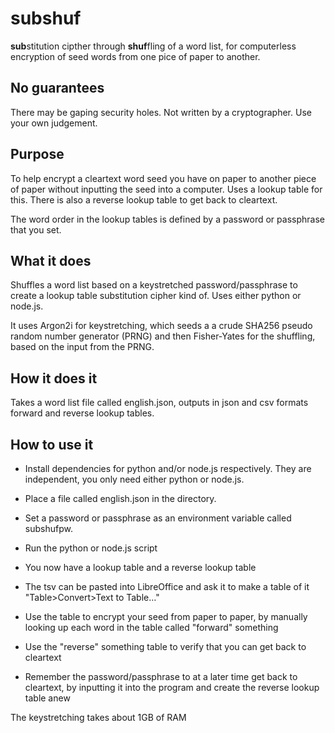 # subshuf

**sub**stitution cipther through **shuf**fling of a word list, for computerless encryption of seed words from one pice of paper to another.

## No guarantees

There may be gaping security holes. Not written by a cryptographer. Use your own judgement. 

## Purpose

To help encrypt a cleartext word seed you have on paper to another piece of paper without inputting the seed into a computer. Uses a lookup table for this.
There is also a reverse lookup table to get back to cleartext.

The word order in the lookup tables is defined by a password or passphrase that you set.

## What it does

Shuffles a word list based on a keystretched password/passphrase to create a lookup table substitution cipher kind of. Uses either python or node.js.

It uses Argon2i for keystretching, which seeds a a crude SHA256 pseudo random number generator (PRNG) and then Fisher-Yates for the shuffling, based on the input from the PRNG.

## How it does it

Takes a word list file called english.json, outputs in json and csv formats forward and reverse lookup tables.

## How to use it

* Install dependencies for python and/or node.js respectively. They are independent, you only need either python or node.js.

* Place a file called english.json in the directory.

* Set a password or passphrase as an environment variable called subshufpw.

* Run the python or node.js script

* You now have a lookup table and a reverse lookup table

* The tsv can be pasted into LibreOffice and ask it to make a table of it "Table>Convert>Text to Table…"

* Use the table to encrypt your seed from paper to paper, by manually looking up each word in the table called "forward" something

* Use the "reverse" something table to verify that you can get back to cleartext

* Remember the password/passphrase to at a later time get back to cleartext, by inputting it into the program and create the reverse lookup table anew

The keystretching takes about 1GB of RAM
